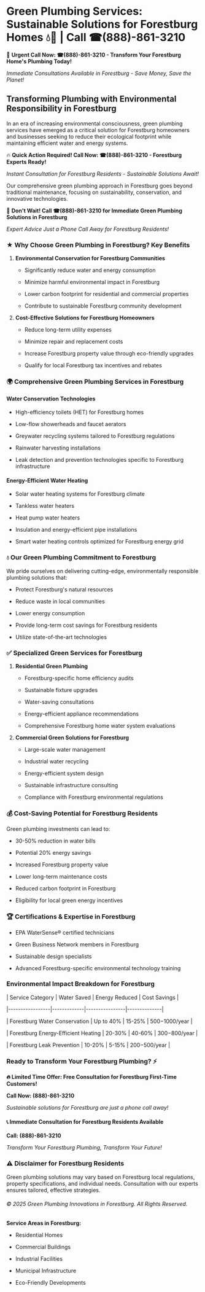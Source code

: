 # Green Plumbing Services: Sustainable Solutions for Forestburg Homes 💧🌿 | Call ☎(888)-861-3210

🚨 **Urgent Call Now: ☎(888)-861-3210 - Transform Your Forestburg Home's Plumbing Today!**
*Immediate Consultations Available in Forestburg - Save Money, Save the Planet!*

## Transforming Plumbing with Environmental Responsibility in Forestburg

In an era of increasing environmental consciousness, green plumbing services have emerged as a critical solution for Forestburg homeowners and businesses seeking to reduce their ecological footprint while maintaining efficient water and energy systems. 

🔥 **Quick Action Required! Call Now: ☎(888)-861-3210 - Forestburg Experts Ready!**
*Instant Consultation for Forestburg Residents - Sustainable Solutions Await!*

Our comprehensive green plumbing approach in Forestburg goes beyond traditional maintenance, focusing on sustainability, conservation, and innovative technologies.

🚨 **Don't Wait! Call ☎(888)-861-3210 for Immediate Green Plumbing Solutions in Forestburg**
*Expert Advice Just a Phone Call Away for Forestburg Residents!*

### ★ Why Choose Green Plumbing in Forestburg? Key Benefits

1. **Environmental Conservation for Forestburg Communities** 
   - Significantly reduce water and energy consumption
   - Minimize harmful environmental impact in Forestburg
   - Lower carbon footprint for residential and commercial properties
   - Contribute to sustainable Forestburg community development

2. **Cost-Effective Solutions for Forestburg Homeowners** 
   - Reduce long-term utility expenses
   - Minimize repair and replacement costs
   - Increase Forestburg property value through eco-friendly upgrades
   - Qualify for local Forestburg tax incentives and rebates

### 🌍 Comprehensive Green Plumbing Services in Forestburg

#### Water Conservation Technologies
- High-efficiency toilets (HET) for Forestburg homes
- Low-flow showerheads and faucet aerators
- Greywater recycling systems tailored to Forestburg regulations
- Rainwater harvesting installations
- Leak detection and prevention technologies specific to Forestburg infrastructure

#### Energy-Efficient Water Heating
- Solar water heating systems for Forestburg climate
- Tankless water heaters
- Heat pump water heaters
- Insulation and energy-efficient pipe installations
- Smart water heating controls optimized for Forestburg energy grid

### 💧 Our Green Plumbing Commitment to Forestburg

We pride ourselves on delivering cutting-edge, environmentally responsible plumbing solutions that:
- Protect Forestburg's natural resources
- Reduce waste in local communities
- Lower energy consumption
- Provide long-term cost savings for Forestburg residents
- Utilize state-of-the-art technologies

### ✅ Specialized Green Services for Forestburg

1. **Residential Green Plumbing**
   - Forestburg-specific home efficiency audits
   - Sustainable fixture upgrades
   - Water-saving consultations
   - Energy-efficient appliance recommendations
   - Comprehensive Forestburg home water system evaluations

2. **Commercial Green Solutions for Forestburg**
   - Large-scale water management
   - Industrial water recycling
   - Energy-efficient system design
   - Sustainable infrastructure consulting
   - Compliance with Forestburg environmental regulations

### 💰 Cost-Saving Potential for Forestburg Residents

Green plumbing investments can lead to:
- 30-50% reduction in water bills
- Potential 20% energy savings
- Increased Forestburg property value
- Lower long-term maintenance costs
- Reduced carbon footprint in Forestburg
- Eligibility for local green energy incentives

### 🏆 Certifications & Expertise in Forestburg

- EPA WaterSense® certified technicians
- Green Business Network members in Forestburg
- Sustainable design specialists
- Advanced Forestburg-specific environmental technology training

### Environmental Impact Breakdown for Forestburg

| Service Category | Water Saved | Energy Reduced | Cost Savings |
|-----------------|-------------|----------------|--------------|
| Forestburg Water Conservation | Up to 40% | 15-25% | $500-$1000/year |
| Forestburg Energy-Efficient Heating | 20-30% | 40-60% | $300-$800/year |
| Forestburg Leak Prevention | 10-20% | 5-15% | $200-$500/year |

### Ready to Transform Your Forestburg Plumbing? ⚡

**🔥 Limited Time Offer: Free Consultation for Forestburg First-Time Customers!**

**Call Now: (888)-861-3210**
*Sustainable solutions for Forestburg are just a phone call away!*

#### 📞 Immediate Consultation for Forestburg Residents Available

**Call: (888)-861-3210**
*Transform Your Forestburg Plumbing, Transform Your Future!*

### ⚠️ Disclaimer for Forestburg Residents

Green plumbing solutions may vary based on Forestburg local regulations, property specifications, and individual needs. Consultation with our experts ensures tailored, effective strategies.

###### © 2025 Green Plumbing Innovations in Forestburg. All Rights Reserved.

**Service Areas in Forestburg:** 
- Residential Homes
- Commercial Buildings
- Industrial Facilities
- Municipal Infrastructure
- Eco-Friendly Developments